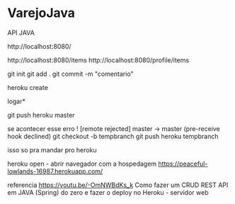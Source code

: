 # VarejoJava
API JAVA 

http://localhost:8080/

http://localhost:8080/items
http://localhost:8080/profile/items

git init
git add .
git commit -m "comentario"

heroku create

logar*

git push heroku master

se acontecer esse erro
! [remote rejected] master -> master (pre-receive hook declined)
git checkout -b tempbranch
git push heroku tempbranch


isso so pra mandar pro heroku

heroku open  - abrir navegador com a hospedagem
https://peaceful-lowlands-16987.herokuapp.com/

referencia
https://youtu.be/-OmNWBdKs_k
Como fazer um CRUD REST API em JAVA (Spring) do zero e fazer o deploy no Heroku - servidor web

